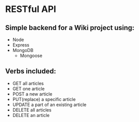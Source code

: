 # RESTful API

## Simple backend for a Wiki project using: 
- Node
- Express
- MongoDB
    - Mongoose

## Verbs included: 
- GET all articles
- GET one article
- POST a new article
- PUT(replace) a specific article
- UPDATE a part of an existing article
- DELETE all articles
- DELETE an article